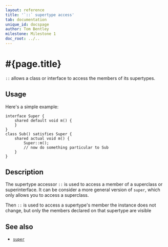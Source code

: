 ```yaml
---
layout: reference
title: '`::` supertype access'
tab: documentation
unique_id: docspage
author: Tom Bentley
milestone: Milestone 1
doc_root: ../..
---
```


# #{page.title}

`::` allows a class or interface to access the members of its supertypes.


## Usage 

Here's a simple example:
  
    interface Super {
        shared default void m() {
        }
    }
    class Sub() satisfies Super {
        shared actual void m() {
            Super::m();
            // now do something particular to Sub
        }
    }


## Description

The supertype accessor `::` is used to access a member of a superclass or 
superinterface. It can be consider a more general version of `super`, which 
only allows you to access a superclass. 

Then `::` is used to access a supertype's member the instance does not change, 
but only the members declared on that supertype are visible

## See also

* [`super`](../super)
